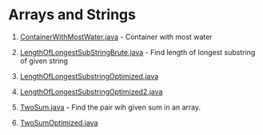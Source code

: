 # Arrays and Strings 

1. [ContainerWithMostWater.java](https://github.com/megha14/Lets-Code-Them-Up/blob/master/Algorithms/Arrays/ContainerWithMostWater.java) - Container with most water

2. [LengthOfLongestSubStringBrute.java](https://github.com/megha14/Lets-Code-Them-Up/blob/master/Algorithms/Arrays/LengthOfLongestSubStringBrute.java) - Find length of longest substring of given string

3. [LengthOfLongestSubstringOptimized.java](https://github.com/megha14/Lets-Code-Them-Up/blob/master/Algorithms/Arrays/LengthOfLongestSubstringOptimized.java)

4. [LengthOfLongestSubstringOptimized2.java](https://github.com/megha14/Lets-Code-Them-Up/blob/master/Algorithms/Arrays/LengthOfLongestSubstringOptimized2.java)

5. [TwoSum.java](https://github.com/megha14/Lets-Code-Them-Up/blob/master/Algorithms/Arrays/TwoSum.java) - Find the pair wih given sum in an array.

6. [TwoSumOptimized.java](https://github.com/megha14/Lets-Code-Them-Up/blob/master/Algorithms/Arrays/TwoSumOptimized.java)
   
